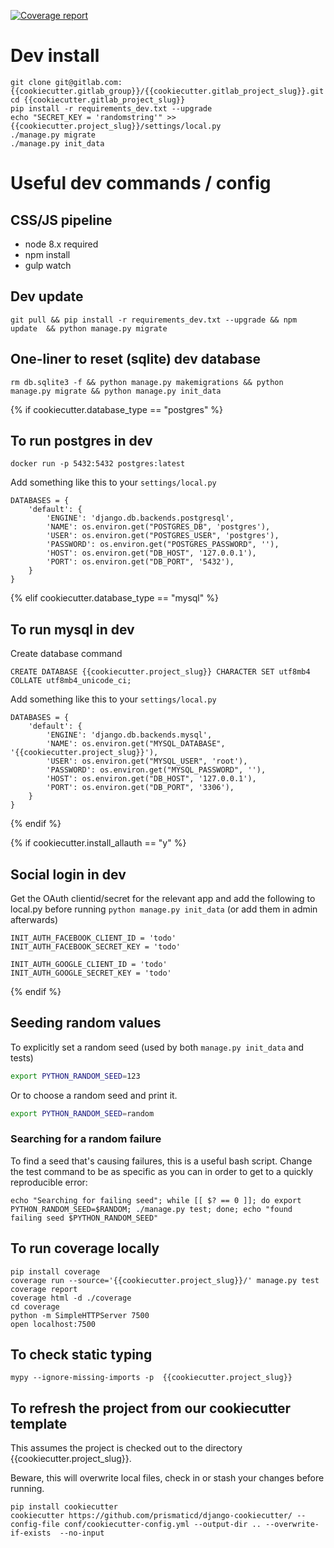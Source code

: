 
[![Coverage report](https://gitlab.com/{{cookiecutter.gitlab_group}}/{{cookiecutter.gitlab_project_slug}}/badges/master/coverage.svg)](https://{{cookiecutter.gitlab_group}}.gitlab.io/{{cookiecutter.gitlab_project_slug}}/index.html)

# Dev install

```
git clone git@gitlab.com:{{cookiecutter.gitlab_group}}/{{cookiecutter.gitlab_project_slug}}.git
cd {{cookiecutter.gitlab_project_slug}}
pip install -r requirements_dev.txt --upgrade
echo "SECRET_KEY = 'randomstring'" >> {{cookiecutter.project_slug}}/settings/local.py
./manage.py migrate
./manage.py init_data
```


# Useful dev commands / config

## CSS/JS pipeline

* node 8.x required
* npm install
* gulp watch

## Dev update

```
git pull && pip install -r requirements_dev.txt --upgrade && npm update  && python manage.py migrate
```

## One-liner to reset (sqlite) dev database
```
rm db.sqlite3 -f && python manage.py makemigrations && python manage.py migrate && python manage.py init_data
```

{% if cookiecutter.database_type == "postgres" %}
## To run postgres in dev

```
docker run -p 5432:5432 postgres:latest
```

Add something like this to your `settings/local.py`

```
DATABASES = {
    'default': {
        'ENGINE': 'django.db.backends.postgresql',
        'NAME': os.environ.get("POSTGRES_DB", 'postgres'),
        'USER': os.environ.get("POSTGRES_USER", 'postgres'),
        'PASSWORD': os.environ.get("POSTGRES_PASSWORD", ''),
        'HOST': os.environ.get("DB_HOST", '127.0.0.1'),
        'PORT': os.environ.get("DB_PORT", '5432'),
    }
}
```
{% elif cookiecutter.database_type == "mysql" %}
## To run mysql in dev

Create database command
```
CREATE DATABASE {{cookiecutter.project_slug}} CHARACTER SET utf8mb4 COLLATE utf8mb4_unicode_ci;
```


Add something like this to your `settings/local.py`

```
DATABASES = {
    'default': {
        'ENGINE': 'django.db.backends.mysql',
        'NAME': os.environ.get("MYSQL_DATABASE", '{{cookiecutter.project_slug}}'),
        'USER': os.environ.get("MYSQL_USER", 'root'),
        'PASSWORD': os.environ.get("MYSQL_PASSWORD", ''),
        'HOST': os.environ.get("DB_HOST", '127.0.0.1'),
        'PORT': os.environ.get("DB_PORT", '3306'),
    }
}
```
{% endif %}

{% if cookiecutter.install_allauth == "y" %}
## Social login in dev

Get the OAuth clientid/secret for the relevant app and add the following to local.py before running `python manage.py init_data`
(or add them in admin afterwards)

```
INIT_AUTH_FACEBOOK_CLIENT_ID = 'todo'
INIT_AUTH_FACEBOOK_SECRET_KEY = 'todo'

INIT_AUTH_GOOGLE_CLIENT_ID = 'todo'
INIT_AUTH_GOOGLE_SECRET_KEY = 'todo'

```
{% endif %}


## Seeding random values

To explicitly set a random seed (used by both `manage.py init_data` and tests)

```bash
export PYTHON_RANDOM_SEED=123
```

Or to choose a random seed and print it.

```bash
export PYTHON_RANDOM_SEED=random
```

### Searching for a random failure

To find a seed that's causing failures, this is a useful bash script.  Change the test command to be as specific as you can in order to get to a quickly reproducible error:

```
echo "Searching for failing seed"; while [[ $? == 0 ]]; do export PYTHON_RANDOM_SEED=$RANDOM; ./manage.py test; done; echo "found failing seed $PYTHON_RANDOM_SEED"
```

## To run coverage locally

 ```
 pip install coverage
 coverage run --source='{{cookiecutter.project_slug}}/' manage.py test
 coverage report
 coverage html -d ./coverage
 cd coverage
 python -m SimpleHTTPServer 7500
 open localhost:7500
 ```


##  To check static typing
```
mypy --ignore-missing-imports -p  {{cookiecutter.project_slug}}
```

## To refresh the project from our cookiecutter template

This assumes the project is checked out to the directory {{cookiecutter.project_slug}}.

Beware, this will overwrite local files, check in or stash your changes before running.
```
pip install cookiecutter
cookiecutter https://github.com/prismaticd/django-cookiecutter/ --config-file conf/cookiecutter-config.yml --output-dir .. --overwrite-if-exists  --no-input
```
